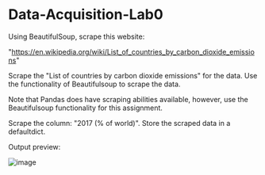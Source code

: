 # Data-Acquisition-Lab0
Using BeautifulSoup, scrape this website:
 
"https://en.wikipedia.org/wiki/List_of_countries_by_carbon_dioxide_emissions"
 
Scrape the "List of countries by carbon dioxide emissions" for the data.  Use the functionality of Beautifulsoup to scrape the data.  

Note that Pandas does have scraping abilities available, however, use the Beautifulsoup functionality for this assignment.  

Scrape the column:  "2017 (% of world)". Store the scraped data in a defaultdict.  

Output preview:

![image](https://user-images.githubusercontent.com/121079918/210127718-41bea6dc-6498-49ce-9749-a89df5a58122.png)

